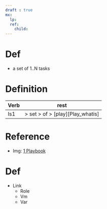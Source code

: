```yaml
---
draft : true
mx:  
  lp:
  ref:
    child:
---
```


# Def
- a set of 1..N tasks

# Definition

|Verb|rest|
|-|-|
|Is1| > set > of > [play][Play_whatis]

# Reference
- Img: [1 Playbook](/img/ansible/ansible_pb_01.png)


# Def
- Link 
  - Role
  - Vm
  - Var

